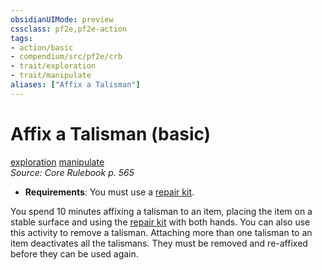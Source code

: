 ```yaml
---
obsidianUIMode: preview
cssclass: pf2e,pf2e-action
tags:
- action/basic
- compendium/src/pf2e/crb
- trait/exploration
- trait/manipulate
aliases: ["Affix a Talisman"]
---
```

# Affix a Talisman (basic)
[exploration](rules/traits/exploration.md "Exploration Action & Ability Trait")  [manipulate](rules/traits/manipulate.md "Manipulate General Trait")  
*Source: Core Rulebook p. 565*  


- **Requirements**: You must use a [repair kit](compendium/equipment/items/repair-kit.md).

You spend 10 minutes affixing a talisman to an item, placing the item on a stable surface and using the [repair kit](compendium/equipment/items/repair-kit.md) with both hands. You can also use this activity to remove a talisman. Attaching more than one talisman to an item deactivates all the talismans. They must be removed and re-affixed before they can be used again.